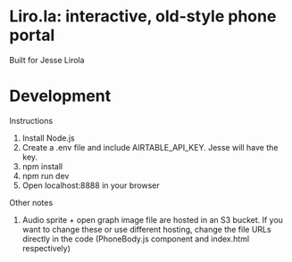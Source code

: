 # Liro.la: interactive, old-style phone portal

Built for Jesse Lirola

# Development

Instructions
1. Install Node.js
2. Create a .env file and include AIRTABLE_API_KEY. Jesse will have the key.
3. npm install
4. npm run dev
5. Open localhost:8888 in your browser

Other notes
1. Audio sprite + open graph image file are hosted in an S3 bucket. If you want to change these or use different hosting, change the file URLs directly in the code (PhoneBody.js component and index.html respectively)
